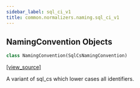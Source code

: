```yaml
---
sidebar_label: sql_ci_v1
title: common.normalizers.naming.sql_ci_v1
---
```


## NamingConvention Objects

```python
class NamingConvention(SqlCsNamingConvention)
```

[[view_source]](https://github.com/dlt-hub/dlt/blob/f0690715274590fc4cacf1165e3661aaa7af1c15/dlt/common/normalizers/naming/sql_ci_v1.py#L4)

A variant of sql_cs which lower cases all identifiers.

